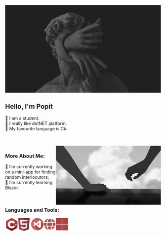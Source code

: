 <img src = "https://github.com/LizaPervokursnica/LizaPervokursnica/blob/main/assets/images/12%20(1).jpg?raw=true">

## Hello, I'm Popit
<!--🔴🔺🔻🧧❗❓⭕🍎🍒😡❤️-->
🔻 I am a student.<br> 🔻 I really like dotNET platform.<br>🔻 My favourite language is C#.
##
<br/>

<img align="right" alt="GIF" src="https://github.com/LizaPervokursnica/LizaPervokursnica/blob/main/assets/images/898eec7879860ad13ed3e387adfce2f9.gif?raw=true" width="340px"/>
  
###  More About Me:

🔻 I’m currently working on a mini-app for finding random interlocutors;
<br>
🔻 I’m currently learning Blazor.

<br>

### Languages and Tools:

<a href="https://docs.microsoft.com/ru-ru/dotnet/csharp/" target="_blank"> <img align="left" src="https://github.com/LizaPervokursnica/LizaPervokursnica/blob/main/assets/images/c-sharp.png?raw=true" alt="С#" height="42px"/> </a> 

<a href="https://developer.mozilla.org/ru/docs/Learn/HTML/Introduction_to_HTML" target="_blank"> <img align="left" src="https://github.com/LizaPervokursnica/LizaPervokursnica/blob/main/assets/icons/html.png?raw=true" alt="tensorflow" height="42px"/> </a> 

<img align="left" src="https://github.com/LizaPervokursnica/LizaPervokursnica/blob/main/assets/icons/visual-studio.png?raw=true" alt="tensorflow" height="40px"/> </a> 

<a href="https://developer.mozilla.org/ru/docs/Learn/HTML/Introduction_to_HTML" target="_blank"> <img align="left" src="https://github.com/LizaPervokursnica/LizaPervokursnica/blob/main/assets/icons/web.png?raw=true" alt="tensorflow" height="40px"/> </a> 

<a href="https://developer.mozilla.org/ru/docs/Learn/HTML/Introduction_to_HTML" target="_blank"> <img align="left" src="https://github.com/LizaPervokursnica/LizaPervokursnica/blob/main/assets/icons/windows.png?raw=true" alt="tensorflow" height="40px"/> </a>
